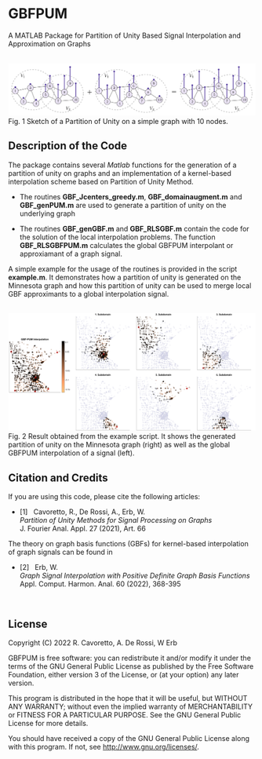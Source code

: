 # GBFPUM

A MATLAB Package for Partition of Unity Based Signal Interpolation and Approximation on Graphs

<br>

<img src="graphPUM.png" width="800"> 
Fig. 1 Sketch of a Partition of Unity on a simple graph with 10 nodes.

Description of the Code
-----------------------

The package contains several *Matlab* functions for the generation of a partition of unity on graphs and an implementation of a kernel-based interpolation scheme based on Partition of Unity Method.

- The routines **GBF_Jcenters_greedy.m**, **GBF_domainaugment.m** and **GBF_genPUM.m** are used to generate a partition of unity on the underlying graph 

- The routines **GBF_genGBF.m** and **GBF_RLSGBF.m** contain the code for the solution of the local interpolation problems. The function **GBF_RLSGBFPUM.m** calculates the global GBFPUM interpolant or approxiamant of a graph signal.

A simple example for the usage of the routines is provided in the script **example.m**. It demonstrates how a partition of unity is generated on the Minnesota graph and how this partition of unity can be used to merge local GBF approximants to a global interpolation signal.  

<br>

<img src="gengraph-minnesota.png" width="800"> 
Fig. 2 Result obtained from the example script. It shows the generated partition of unity on the Minnesota graph (right) as well as the global GBFPUM interpolation of a signal (left). 

<br>



Citation and Credits
--------------------

If you are using this code, please cite the following articles: 

*   [1] &nbsp; Cavoretto, R., De Rossi, A., Erb, W. <br>
    <i> Partition of Unity Methods for Signal Processing on Graphs </i> <br>
    J. Fourier Anal. Appl. 27 (2021), Art. 66  

The theory on graph basis functions (GBFs) for kernel-based interpolation of graph signals can be found in 

*   [2] &nbsp; Erb, W. <br>
    <i> Graph Signal Interpolation with Positive Definite Graph Basis Functions  </i> <br>
    Appl. Comput. Harmon. Anal. 60 (2022), 368-395
 
<br>


License
-------

Copyright (C) 2022 R. Cavoretto, A. De Rossi, W Erb

GBFPUM is free software: you can redistribute it and/or modify
it under the terms of the GNU General Public License as published by
the Free Software Foundation, either version 3 of the License, or
(at your option) any later version.

This program is distributed in the hope that it will be useful,
but WITHOUT ANY WARRANTY; without even the implied warranty of
MERCHANTABILITY or FITNESS FOR A PARTICULAR PURPOSE.  See the
GNU General Public License for more details.

You should have received a copy of the GNU General Public License
along with this program. If not, see <http://www.gnu.org/licenses/>.
